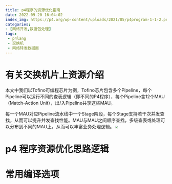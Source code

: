 ```yaml
---
title: p4程序的资源优化指南
date: 2022-09-20 16:04:02
index_img: https://p4.org/wp-content/uploads/2021/05/p4program-1-1-2.png
categories:
- [网络开发,数据包处理]
tags:
 - p4lang
 - 交换机
 - 网络转发数据面
---
```

# 有关交换机片上资源介绍
本文中我们以Tofino可编程芯片为例，Tofino芯片包含多个Pipeline，每个Pipeline可以运行不同的查表逻辑（即不同的P4程序），每个Pipeline含12个MAU（Match-Action Unit），出/入Pipeline共享这些MAU。

每一个MAU对应Pipeline流水线中一个Stage阶段，每个Stage支持若干次并发查找，从而可以提升并发查找性能。MAU与MAU之间顺序查找，多级查表或处理可以分布到不同的MAU上，从而可以丰富业务处理逻辑。
<img src=https://asterfusion.com/wp-content/uploads/2022/08/20210520-01.png) style="zoom:50%">
# p4 程序资源优化思路逻辑

# 常用编译选项
